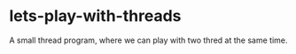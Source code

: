 # lets-play-with-threads
A small thread program, where we can play with two thred at the same time.
